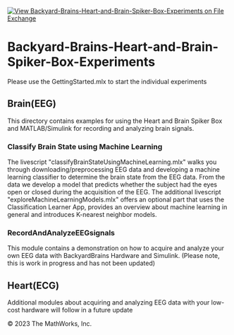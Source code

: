 [![View Backyard-Brains-Heart-and-Brain-Spiker-Box-Experiments on File Exchange](https://www.mathworks.com/matlabcentral/images/matlab-file-exchange.svg)](https://www.mathworks.com/matlabcentral/fileexchange/84610-backyard-brains-heart-and-brain-spiker-box-experiments)

# Backyard-Brains-Heart-and-Brain-Spiker-Box-Experiments
Please use the GettingStarted.mlx to start the individual experiments

## Brain(EEG)
This directory contains examples for using the Heart and Brain Spiker Box and MATLAB/Simulink for recording and analyzing brain signals.

### Classify Brain State using Machine Learning
The livescript "classifyBrainStateUsingMachineLearning.mlx" walks you through downloading/preprocessing EEG data and developing a machine learning classifier to determine the brain state from the EEG data. From the data we develop a model that predicts whether the subject had the eyes open or closed during the acquisition of the EEG.
The additional livescript "exploreMachineLearningModels.mlx" offers an optional part that uses the Classification Learner App, provides an overview about machine learning in general and introduces K-nearest neighbor models.

### RecordAndAnalyzeEEGsignals
This module contains a demonstration on how to acquire and analyze your own EEG data with BackyardBrains Hardware and Simulink. (Please note, this is work in progress and has not been updated)


## Heart(ECG)
Additional modules about acquiring and analyzing EEG data with your low-cost hardware will follow in a future update


© 2023 The MathWorks, Inc.

